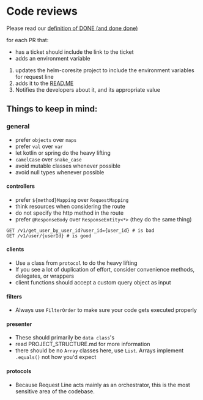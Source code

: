 # Code reviews

Please read our [definition of DONE (and done done)](https://whitepages.atlassian.net/wiki/spaces/ENG/pages/689309/Our+definition+of+DONE+and+done+done)

for each PR that:
* has a ticket should include the link to the ticket
* adds an environment variable
1. updates the helm-coresite project to include the environment 
variables for request line 
1. adds it to the [READ.ME](/README.me)
1. Notifies the developers about it, and its appropriate value

## Things to keep in mind:
### general
* prefer `objects` over `maps`
* prefer `val` over `var`
* let kotlin or spring do the heavy lifting
* `camelCase` over `snake_case`
* avoid mutable classes whenever possible
* avoid null types whenever possible

#### controllers
* prefer `${method}Mapping` over `RequestMapping`
* think resources when considering the route
* do not specify the http method in the route
* prefer `@ResponseBody` over `ResponseEntity<*>` (they do the same thing)  
```
GET /v1/get_user_by_user_id?user_id={user_id} # is bad
GET /v1/user/{userId} # is good
```

#### clients
* Use a class from `protocol` to do the heavy lifting
* If you see a lot of duplication of effort, consider convenience methods, delegates, or wrappers
* client functions should accept a custom query object as input

#### filters
* Always use `FilterOrder` to make sure your code gets executed properly

#### presenter
* These should primarily be `data class`'s
* read PROJECT_STRUCTURE.md for more information
* there should be no `Array` classes here, use `List`. Arrays implement `.equals()` not how you'd expect 

#### protocols
* Because Request Line acts mainly as an orchestrator, this is the
 most sensitive area of the codebase. 